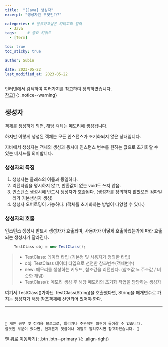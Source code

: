 ```yaml
---
title:  "[Java] 생성자"  
excerpt: "생성자란 무엇인가?"

categories: # 분류하고싶은 카테고리 입력
  - Java
tags:     # 중요 키워드
  - [Term]

toc: true
toc_sticky: true

author: Subin

date: 2023-05-22
last_modified_at: 2023-05-22
---
```


인터넷에서 검색하여 여러가지를 참고하여 정리하였습니다.    
[참고1](https://wikidocs.net/281)
{: .notice--warning}

## 생성자

객체를 생성하게 되면, 해당 객체는 메모리에 생성됩니다. 

하지만 이렇게 생성된 객체는 모든 인스턴스가 초기화되지 않은 상태입니다.

자바에서 생성자는 객체의 생성과 동시에 인스턴스 변수를 원하는 값으로 초기화할 수 있는 메서드를 의미합니다.

### 생성자의 특징

1. 생성자는 클래스의 이름과 동일하다. 
2. 리턴타입을 명시하지 않고, 반환값이 없는 void도 쓰지 않음.
3. 인스턴스 생성시에 반드시 생성자가 호출된다. (생성자를 정의하지 않았으면 컴파일러가 기본생성자 생성)
4. 생성자 오버로딩이 가능하다. (객체를 초기화하는 방법이 다양할 수 있다.)

### 생성자의 호출

인스턴스 생성시 반드시 생성자가 호출되며, 사용자가 어떻게 호출하였는가에 따라 호출되는 생성자가 달라진다. 

```java
    TestClass obj = new TestClass();
```

> - TestClass: 데이터 타입 (기본형 및 사용자가 정의한 타입)
> - obj: TestClass 데이터 타입으로 선언한 참조변수(객체변수)
> - new: 메모리를 생성하는 키워드, 참조값을 리턴한다. (참조값 ≒ 주소값 / 비슷한 개념)
> - TestClass(): 메모리 생성 후 해당 메모리의 초기화 작업을 담당하는 생성자

여기서 TestClass()가아닌 TestClass(String)을 호출했다면, String을 매개변수로 가지는 생성자가 해당 참조객체에 선언되어 있어야 한다.




***
<br>
    
    📢 개인 공부 및 정리용 블로그로, 틀리거나 주관적인 의견이 들어갈 수 있습니다.
    잘못된 부분이 있다면, 언제든지 댓글이나 메일로 알려주시면 참고하겠습니다. 🔔

[맨 위로 이동하기](#){: .btn .btn--primary }{: .align-right}